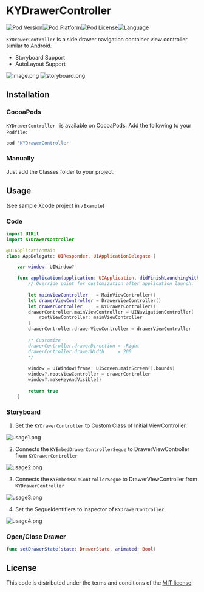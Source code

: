 # KYDrawerController

[![Pod Version](http://img.shields.io/cocoapods/v/KYDrawerController.svg?style=flat)](http://cocoadocs.org/docsets/KYDrawerController/)[![Pod Platform](http://img.shields.io/cocoapods/p/KYDrawerController.svg?style=flat)](http://cocoadocs.org/docsets/KYDrawerController/)[![Pod License](http://img.shields.io/cocoapods/l/KYDrawerController.svg?style=flat)](https://github.com/ykyohei/KYDrawerController/blob/master/LICENSE)[![Language](http://img.shields.io/badge/language-swift-brightgreen.svg?style=flat
)](https://developer.apple.com/swift)

`KYDrawerController` is a side drawer navigation container view controller similar to Android.

* Storyboard Support
* AutoLayout Support

![image.png](https://cloud.githubusercontent.com/assets/5757351/7665531/399a88c0-fbf6-11e4-8051-0d05fa4baa38.png "image.png") ![storyboard.png](https://cloud.githubusercontent.com/assets/5757351/7665532/399c740a-fbf6-11e4-9fb9-4913a8f2e446.png "storyboard.png.png")


## Installation

### CocoaPods

`KYDrawerController ` is available on CocoaPods.
Add the following to your `Podfile`:

```ruby
pod 'KYDrawerController'
```

### Manually
Just add the Classes folder to your project.


## Usage
(see sample Xcode project in `/Example`)

### Code

```Swift
import UIKit
import KYDrawerController

@UIApplicationMain
class AppDelegate: UIResponder, UIApplicationDelegate {

    var window: UIWindow?

    func application(application: UIApplication, didFinishLaunchingWithOptions launchOptions: [NSObject: AnyObject]?) -> Bool {
        // Override point for customization after application launch.
        
        let mainViewController   = MainViewController()
        let drawerViewController = DrawerViewController()
        let drawerController     = KYDrawerController()
        drawerController.mainViewController = UINavigationController(
            rootViewController: mainViewController
        )
        drawerController.drawerViewController = drawerViewController
        
        /* Customize
        drawerController.drawerDirection = .Right
        drawerController.drawerWidth     = 200
        */
       
        window = UIWindow(frame: UIScreen.mainScreen().bounds)
        window?.rootViewController = drawerController
        window?.makeKeyAndVisible()
        
        return true
    }
```

### Storyboard
 1. Set the `KYDrawerController` to Custom Class of Initial ViewController.
 
 ![usage1.png](https://cloud.githubusercontent.com/assets/5757351/7665220/a9d378a8-fbe8-11e4-8eb3-a66f37bebece.png)
 
 2.  Connects the `KYEmbedDrawerControllerSegue` to DrawerViewController from `KYDrawerController`
 
 ![usage2.png](https://cloud.githubusercontent.com/assets/5757351/7665217/a995f6ae-fbe8-11e4-811a-779814197a55.png "usage2.png")


 3. Connects the `KYEmbedMainControllerSegue` to DrawerViewController from `KYDrawerController`

 ![usage3.png](https://cloud.githubusercontent.com/assets/5757351/7665218/a99a6748-fbe8-11e4-89d3-e599765f0eb6.png "usage3.png")


 4. Set the SegueIdentifiers to inspector of `KYDrawerController`. 

 ![usage4.png](https://cloud.githubusercontent.com/assets/5757351/7665219/a99c790c-fbe8-11e4-84bc-bf03b01e8a14.png "usage4.png")

 
### Open/Close Drawer
```Swift
func setDrawerState(state: DrawerState, animated: Bool)
```


## License

This code is distributed under the terms and conditions of the [MIT license](LICENSE). 
